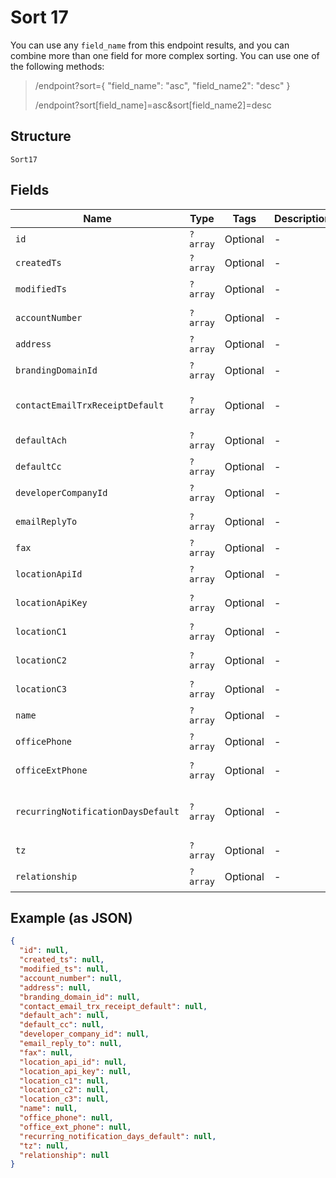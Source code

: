 
# Sort 17

You can use any `field_name` from this endpoint results, and you can combine more than one field for more complex sorting. You can use one of the following methods:

> /endpoint?sort={ "field_name": "asc", "field_name2": "desc" }
> 
> /endpoint?sort[field_name]=asc&sort[field_name2]=desc

## Structure

`Sort17`

## Fields

| Name | Type | Tags | Description | Getter | Setter |
|  --- | --- | --- | --- | --- | --- |
| `id` | `?array` | Optional | - | getId(): ?array | setId(?array id): void |
| `createdTs` | `?array` | Optional | - | getCreatedTs(): ?array | setCreatedTs(?array createdTs): void |
| `modifiedTs` | `?array` | Optional | - | getModifiedTs(): ?array | setModifiedTs(?array modifiedTs): void |
| `accountNumber` | `?array` | Optional | - | getAccountNumber(): ?array | setAccountNumber(?array accountNumber): void |
| `address` | `?array` | Optional | - | getAddress(): ?array | setAddress(?array address): void |
| `brandingDomainId` | `?array` | Optional | - | getBrandingDomainId(): ?array | setBrandingDomainId(?array brandingDomainId): void |
| `contactEmailTrxReceiptDefault` | `?array` | Optional | - | getContactEmailTrxReceiptDefault(): ?array | setContactEmailTrxReceiptDefault(?array contactEmailTrxReceiptDefault): void |
| `defaultAch` | `?array` | Optional | - | getDefaultAch(): ?array | setDefaultAch(?array defaultAch): void |
| `defaultCc` | `?array` | Optional | - | getDefaultCc(): ?array | setDefaultCc(?array defaultCc): void |
| `developerCompanyId` | `?array` | Optional | - | getDeveloperCompanyId(): ?array | setDeveloperCompanyId(?array developerCompanyId): void |
| `emailReplyTo` | `?array` | Optional | - | getEmailReplyTo(): ?array | setEmailReplyTo(?array emailReplyTo): void |
| `fax` | `?array` | Optional | - | getFax(): ?array | setFax(?array fax): void |
| `locationApiId` | `?array` | Optional | - | getLocationApiId(): ?array | setLocationApiId(?array locationApiId): void |
| `locationApiKey` | `?array` | Optional | - | getLocationApiKey(): ?array | setLocationApiKey(?array locationApiKey): void |
| `locationC1` | `?array` | Optional | - | getLocationC1(): ?array | setLocationC1(?array locationC1): void |
| `locationC2` | `?array` | Optional | - | getLocationC2(): ?array | setLocationC2(?array locationC2): void |
| `locationC3` | `?array` | Optional | - | getLocationC3(): ?array | setLocationC3(?array locationC3): void |
| `name` | `?array` | Optional | - | getName(): ?array | setName(?array name): void |
| `officePhone` | `?array` | Optional | - | getOfficePhone(): ?array | setOfficePhone(?array officePhone): void |
| `officeExtPhone` | `?array` | Optional | - | getOfficeExtPhone(): ?array | setOfficeExtPhone(?array officeExtPhone): void |
| `recurringNotificationDaysDefault` | `?array` | Optional | - | getRecurringNotificationDaysDefault(): ?array | setRecurringNotificationDaysDefault(?array recurringNotificationDaysDefault): void |
| `tz` | `?array` | Optional | - | getTz(): ?array | setTz(?array tz): void |
| `relationship` | `?array` | Optional | - | getRelationship(): ?array | setRelationship(?array relationship): void |

## Example (as JSON)

```json
{
  "id": null,
  "created_ts": null,
  "modified_ts": null,
  "account_number": null,
  "address": null,
  "branding_domain_id": null,
  "contact_email_trx_receipt_default": null,
  "default_ach": null,
  "default_cc": null,
  "developer_company_id": null,
  "email_reply_to": null,
  "fax": null,
  "location_api_id": null,
  "location_api_key": null,
  "location_c1": null,
  "location_c2": null,
  "location_c3": null,
  "name": null,
  "office_phone": null,
  "office_ext_phone": null,
  "recurring_notification_days_default": null,
  "tz": null,
  "relationship": null
}
```

